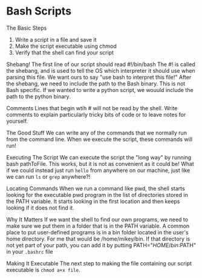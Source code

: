 # Bash Scripts

The Basic Steps
1. Write a script in a file and save it
2. Make the script executable using chmod
3. Verify that the shell can find your script

Shebang!
The first line of our script should read #!/bin/bash
The #! is called the shebang, and is used to tell the OS which interpreter it should use when parsing this file. We want ours to say "use bash to interpret this file!"
After the shebang, we need to include the path to the Bash binary. This is not Bash specific. If we wanted to write a python script, we wouuld include the path to the python binary.

Comments
Lines that begin wtih # will not be read by the shell. Write comments to explain particularly tricky bits of code or to leave notes for yourself.

The Good Stuff
We can write any of the commands that we normally run from the command line. When we execute the script, these commands will run!

Executing The Script
We can execute the script the "long way" by running bash pathToFile.
This works, but it is not as convenient as it could be! What if we could instead just run `hello` from anywhere on our machine, just like we can run `ls` or `grep` anywhere?!

Locating Commands
When we run a command like pwd, the shell starts looking for the executable pwd program in the list of directories stored in the PATH variable. It starts looking in the first location and then keeps looking if it does not find it.

Why It Matters
If we want the shell to find our own programs, we need to make sure we put them in a folder that is in the PATH variable.
A common place to put user-defined programs is in a bin folder located in the user's home directory. For me that would be /home/mikey/bin.
If that directory is not yet part of your path, you can add it by putting PATH="$HOME/bin:$PATH" in your `.bashrc` file

Making It Executable
The next step to making the file containing our script executable is `chmod a+x file`.